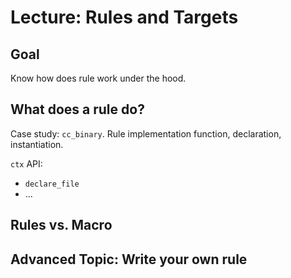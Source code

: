 # Lecture: Rules and Targets

## Goal

Know how does rule work under the hood.

## What does a rule do?

Case study: `cc_binary`.
Rule implementation function, declaration, instantiation.

`ctx` API:

* `declare_file`
* ...

## Rules vs. Macro

## Advanced Topic: Write your own rule
